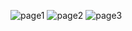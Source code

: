 ![page1](https://user-images.githubusercontent.com/93986854/218305879-36f6df63-deb2-4793-a06d-9161d86f7685.png)
![page2](https://user-images.githubusercontent.com/93986854/218305897-3acdb8f2-2f9a-48a9-8651-800acffc8ef8.png)
![page3](https://user-images.githubusercontent.com/93986854/218305905-7d79d704-fb37-44e5-b814-7db069660217.png)
